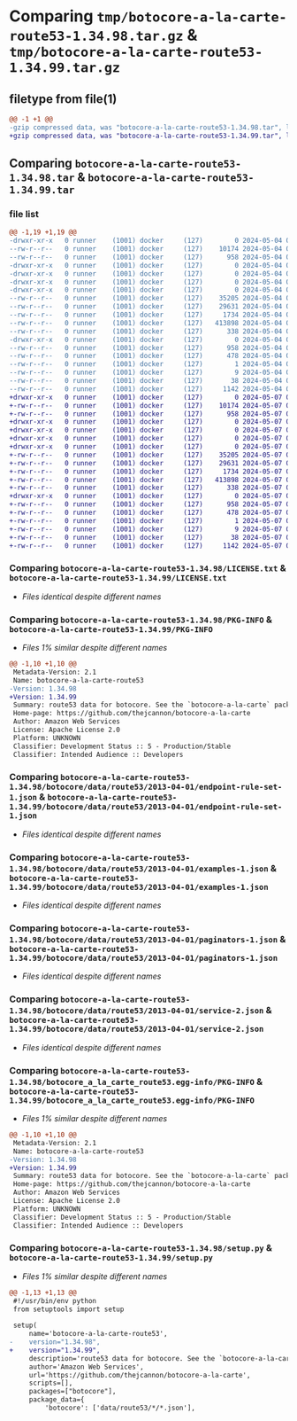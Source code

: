 # Comparing `tmp/botocore-a-la-carte-route53-1.34.98.tar.gz` & `tmp/botocore-a-la-carte-route53-1.34.99.tar.gz`

## filetype from file(1)

```diff
@@ -1 +1 @@
-gzip compressed data, was "botocore-a-la-carte-route53-1.34.98.tar", last modified: Sat May  4 01:01:44 2024, max compression
+gzip compressed data, was "botocore-a-la-carte-route53-1.34.99.tar", last modified: Tue May  7 01:02:46 2024, max compression
```

## Comparing `botocore-a-la-carte-route53-1.34.98.tar` & `botocore-a-la-carte-route53-1.34.99.tar`

### file list

```diff
@@ -1,19 +1,19 @@
-drwxr-xr-x   0 runner    (1001) docker     (127)        0 2024-05-04 01:01:44.142292 botocore-a-la-carte-route53-1.34.98/
--rw-r--r--   0 runner    (1001) docker     (127)    10174 2024-05-04 01:01:43.000000 botocore-a-la-carte-route53-1.34.98/LICENSE.txt
--rw-r--r--   0 runner    (1001) docker     (127)      958 2024-05-04 01:01:44.142292 botocore-a-la-carte-route53-1.34.98/PKG-INFO
-drwxr-xr-x   0 runner    (1001) docker     (127)        0 2024-05-04 01:01:44.138292 botocore-a-la-carte-route53-1.34.98/botocore/
-drwxr-xr-x   0 runner    (1001) docker     (127)        0 2024-05-04 01:01:44.138292 botocore-a-la-carte-route53-1.34.98/botocore/data/
-drwxr-xr-x   0 runner    (1001) docker     (127)        0 2024-05-04 01:01:44.138292 botocore-a-la-carte-route53-1.34.98/botocore/data/route53/
-drwxr-xr-x   0 runner    (1001) docker     (127)        0 2024-05-04 01:01:44.138292 botocore-a-la-carte-route53-1.34.98/botocore/data/route53/2013-04-01/
--rw-r--r--   0 runner    (1001) docker     (127)    35205 2024-05-04 01:01:11.000000 botocore-a-la-carte-route53-1.34.98/botocore/data/route53/2013-04-01/endpoint-rule-set-1.json
--rw-r--r--   0 runner    (1001) docker     (127)    29631 2024-05-04 01:01:11.000000 botocore-a-la-carte-route53-1.34.98/botocore/data/route53/2013-04-01/examples-1.json
--rw-r--r--   0 runner    (1001) docker     (127)     1734 2024-05-04 01:01:11.000000 botocore-a-la-carte-route53-1.34.98/botocore/data/route53/2013-04-01/paginators-1.json
--rw-r--r--   0 runner    (1001) docker     (127)   413898 2024-05-04 01:01:11.000000 botocore-a-la-carte-route53-1.34.98/botocore/data/route53/2013-04-01/service-2.json
--rw-r--r--   0 runner    (1001) docker     (127)      338 2024-05-04 01:01:11.000000 botocore-a-la-carte-route53-1.34.98/botocore/data/route53/2013-04-01/waiters-2.json
-drwxr-xr-x   0 runner    (1001) docker     (127)        0 2024-05-04 01:01:44.142292 botocore-a-la-carte-route53-1.34.98/botocore_a_la_carte_route53.egg-info/
--rw-r--r--   0 runner    (1001) docker     (127)      958 2024-05-04 01:01:44.000000 botocore-a-la-carte-route53-1.34.98/botocore_a_la_carte_route53.egg-info/PKG-INFO
--rw-r--r--   0 runner    (1001) docker     (127)      478 2024-05-04 01:01:44.000000 botocore-a-la-carte-route53-1.34.98/botocore_a_la_carte_route53.egg-info/SOURCES.txt
--rw-r--r--   0 runner    (1001) docker     (127)        1 2024-05-04 01:01:44.000000 botocore-a-la-carte-route53-1.34.98/botocore_a_la_carte_route53.egg-info/dependency_links.txt
--rw-r--r--   0 runner    (1001) docker     (127)        9 2024-05-04 01:01:44.000000 botocore-a-la-carte-route53-1.34.98/botocore_a_la_carte_route53.egg-info/top_level.txt
--rw-r--r--   0 runner    (1001) docker     (127)       38 2024-05-04 01:01:44.142292 botocore-a-la-carte-route53-1.34.98/setup.cfg
--rw-r--r--   0 runner    (1001) docker     (127)     1142 2024-05-04 01:01:43.000000 botocore-a-la-carte-route53-1.34.98/setup.py
+drwxr-xr-x   0 runner    (1001) docker     (127)        0 2024-05-07 01:02:46.424090 botocore-a-la-carte-route53-1.34.99/
+-rw-r--r--   0 runner    (1001) docker     (127)    10174 2024-05-07 01:02:46.000000 botocore-a-la-carte-route53-1.34.99/LICENSE.txt
+-rw-r--r--   0 runner    (1001) docker     (127)      958 2024-05-07 01:02:46.424090 botocore-a-la-carte-route53-1.34.99/PKG-INFO
+drwxr-xr-x   0 runner    (1001) docker     (127)        0 2024-05-07 01:02:46.420091 botocore-a-la-carte-route53-1.34.99/botocore/
+drwxr-xr-x   0 runner    (1001) docker     (127)        0 2024-05-07 01:02:46.420091 botocore-a-la-carte-route53-1.34.99/botocore/data/
+drwxr-xr-x   0 runner    (1001) docker     (127)        0 2024-05-07 01:02:46.420091 botocore-a-la-carte-route53-1.34.99/botocore/data/route53/
+drwxr-xr-x   0 runner    (1001) docker     (127)        0 2024-05-07 01:02:46.420091 botocore-a-la-carte-route53-1.34.99/botocore/data/route53/2013-04-01/
+-rw-r--r--   0 runner    (1001) docker     (127)    35205 2024-05-07 01:02:11.000000 botocore-a-la-carte-route53-1.34.99/botocore/data/route53/2013-04-01/endpoint-rule-set-1.json
+-rw-r--r--   0 runner    (1001) docker     (127)    29631 2024-05-07 01:02:11.000000 botocore-a-la-carte-route53-1.34.99/botocore/data/route53/2013-04-01/examples-1.json
+-rw-r--r--   0 runner    (1001) docker     (127)     1734 2024-05-07 01:02:11.000000 botocore-a-la-carte-route53-1.34.99/botocore/data/route53/2013-04-01/paginators-1.json
+-rw-r--r--   0 runner    (1001) docker     (127)   413898 2024-05-07 01:02:11.000000 botocore-a-la-carte-route53-1.34.99/botocore/data/route53/2013-04-01/service-2.json
+-rw-r--r--   0 runner    (1001) docker     (127)      338 2024-05-07 01:02:11.000000 botocore-a-la-carte-route53-1.34.99/botocore/data/route53/2013-04-01/waiters-2.json
+drwxr-xr-x   0 runner    (1001) docker     (127)        0 2024-05-07 01:02:46.420091 botocore-a-la-carte-route53-1.34.99/botocore_a_la_carte_route53.egg-info/
+-rw-r--r--   0 runner    (1001) docker     (127)      958 2024-05-07 01:02:46.000000 botocore-a-la-carte-route53-1.34.99/botocore_a_la_carte_route53.egg-info/PKG-INFO
+-rw-r--r--   0 runner    (1001) docker     (127)      478 2024-05-07 01:02:46.000000 botocore-a-la-carte-route53-1.34.99/botocore_a_la_carte_route53.egg-info/SOURCES.txt
+-rw-r--r--   0 runner    (1001) docker     (127)        1 2024-05-07 01:02:46.000000 botocore-a-la-carte-route53-1.34.99/botocore_a_la_carte_route53.egg-info/dependency_links.txt
+-rw-r--r--   0 runner    (1001) docker     (127)        9 2024-05-07 01:02:46.000000 botocore-a-la-carte-route53-1.34.99/botocore_a_la_carte_route53.egg-info/top_level.txt
+-rw-r--r--   0 runner    (1001) docker     (127)       38 2024-05-07 01:02:46.424090 botocore-a-la-carte-route53-1.34.99/setup.cfg
+-rw-r--r--   0 runner    (1001) docker     (127)     1142 2024-05-07 01:02:46.000000 botocore-a-la-carte-route53-1.34.99/setup.py
```

### Comparing `botocore-a-la-carte-route53-1.34.98/LICENSE.txt` & `botocore-a-la-carte-route53-1.34.99/LICENSE.txt`

 * *Files identical despite different names*

### Comparing `botocore-a-la-carte-route53-1.34.98/PKG-INFO` & `botocore-a-la-carte-route53-1.34.99/PKG-INFO`

 * *Files 1% similar despite different names*

```diff
@@ -1,10 +1,10 @@
 Metadata-Version: 2.1
 Name: botocore-a-la-carte-route53
-Version: 1.34.98
+Version: 1.34.99
 Summary: route53 data for botocore. See the `botocore-a-la-carte` package for more info.
 Home-page: https://github.com/thejcannon/botocore-a-la-carte
 Author: Amazon Web Services
 License: Apache License 2.0
 Platform: UNKNOWN
 Classifier: Development Status :: 5 - Production/Stable
 Classifier: Intended Audience :: Developers
```

### Comparing `botocore-a-la-carte-route53-1.34.98/botocore/data/route53/2013-04-01/endpoint-rule-set-1.json` & `botocore-a-la-carte-route53-1.34.99/botocore/data/route53/2013-04-01/endpoint-rule-set-1.json`

 * *Files identical despite different names*

### Comparing `botocore-a-la-carte-route53-1.34.98/botocore/data/route53/2013-04-01/examples-1.json` & `botocore-a-la-carte-route53-1.34.99/botocore/data/route53/2013-04-01/examples-1.json`

 * *Files identical despite different names*

### Comparing `botocore-a-la-carte-route53-1.34.98/botocore/data/route53/2013-04-01/paginators-1.json` & `botocore-a-la-carte-route53-1.34.99/botocore/data/route53/2013-04-01/paginators-1.json`

 * *Files identical despite different names*

### Comparing `botocore-a-la-carte-route53-1.34.98/botocore/data/route53/2013-04-01/service-2.json` & `botocore-a-la-carte-route53-1.34.99/botocore/data/route53/2013-04-01/service-2.json`

 * *Files identical despite different names*

### Comparing `botocore-a-la-carte-route53-1.34.98/botocore_a_la_carte_route53.egg-info/PKG-INFO` & `botocore-a-la-carte-route53-1.34.99/botocore_a_la_carte_route53.egg-info/PKG-INFO`

 * *Files 1% similar despite different names*

```diff
@@ -1,10 +1,10 @@
 Metadata-Version: 2.1
 Name: botocore-a-la-carte-route53
-Version: 1.34.98
+Version: 1.34.99
 Summary: route53 data for botocore. See the `botocore-a-la-carte` package for more info.
 Home-page: https://github.com/thejcannon/botocore-a-la-carte
 Author: Amazon Web Services
 License: Apache License 2.0
 Platform: UNKNOWN
 Classifier: Development Status :: 5 - Production/Stable
 Classifier: Intended Audience :: Developers
```

### Comparing `botocore-a-la-carte-route53-1.34.98/setup.py` & `botocore-a-la-carte-route53-1.34.99/setup.py`

 * *Files 1% similar despite different names*

```diff
@@ -1,13 +1,13 @@
 #!/usr/bin/env python
 from setuptools import setup
 
 setup(
     name='botocore-a-la-carte-route53',
-    version="1.34.98",
+    version="1.34.99",
     description='route53 data for botocore. See the `botocore-a-la-carte` package for more info.',
     author='Amazon Web Services',
     url='https://github.com/thejcannon/botocore-a-la-carte',
     scripts=[],
     packages=["botocore"],
     package_data={
         'botocore': ['data/route53/*/*.json'],
```

